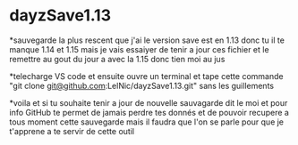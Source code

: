 # dayzSave1.13

\*sauvegarde la plus rescent que j'ai le version save est en 1.13 donc tu il te manque 1.14 et 1.15
mais je vais essaiyer de tenir a jour ces fichier et le remettre au gout du jour a avec la 1.15 donc tien moi au jus

\*telecharge VS code et ensuite ouvre un terminal et tape cette commande "git clone git@github.com:LelNic/dayzSave1.13.git" sans les guillements

\*voila et si tu souhaite tenir a jour de nouvelle sauvagarde dit le moi et pour info GitHub te permet de jamais perdre tes donnés et de pouvoir recupere
a tous moment cette sauvegarde mais il faudra que l'on se parle pour que je t'apprene a te servir de cette outil
